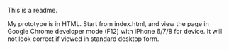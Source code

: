 This is a readme.


My prototype is in HTML. Start from index.html, and view the page in Google Chrome developer mode (F12) with iPhone 6/7/8 for device. It will not look correct if viewed in standard desktop form.
